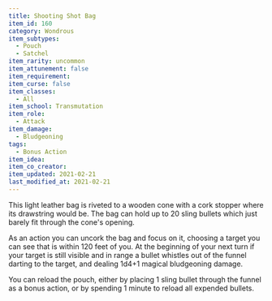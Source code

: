 ```yaml
---
title: Shooting Shot Bag
item_id: 160
category: Wondrous
item_subtypes:
  - Pouch
  - Satchel
item_rarity: uncommon
item_attunement: false
item_requirement:
item_curse: false
item_classes:
  - All
item_school: Transmutation
item_role:
  - Attack
item_damage:
  - Bludgeoning
tags:
  - Bonus Action
item_idea:
item_co_creator:
item_updated: 2021-02-21
last_modified_at: 2021-02-21
---
```


This light leather bag is riveted to a wooden cone with a cork stopper where its drawstring would be. The bag can hold up to 20 sling bullets which just barely fit through the cone's opening.

As an action you can uncork the bag and focus on it, choosing a target you can see that is within 120 feet of you. At the beginning of your next turn if your target is still visible and in range a bullet whistles out of the funnel darting to the target, and dealing 1d4+1 magical bludgeoning damage.

You can reload the pouch, either by placing 1 sling bullet through the funnel as a bonus action, or by spending 1 minute to reload all expended bullets.
